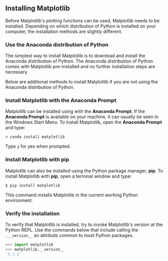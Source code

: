 
## Installing Matplotlib
Before Matplotlib's plotting functions can be used, Matplotlib needs to be installed. Depending on which distribution of Python is installed on your computer, the installation methods are slightly different.
### Use the Anaconda distribution of Python

The simplest way to install Matplotlib is to download and install the Anaconda distribution of Python. The Anaconda distribution of Python comes with Matplotlib pre-installed and no further installation steps are necessary.

Below are additional methods to install Matplotlib if you are not using the Anaconda distribution of Python.
### Install Matplotlib with the Anaconda Prompt

Matplotlib can be installed using with the **Anaconda Prompt**. If the **Anaconda Prompt** is available on your machine, it can usually be seen in the Windows Start Menu. To install Matplotlib, open the **Anaconda Prompt** and type:

```text
> conda install matplotlib
```

Type ```y``` for yes when prompted.
### Install Matplotlib with **pip**

Matplotlib can also be installed using the Python package manager, **pip**. To install Matplotlib with **pip**, open a terminal window and type:

```text
$ pip install matplotlib
```

This command installs Matplotlib in the current working Python environment.
### Verify the installation
To verify that Matplotlib is installed, try to invoke Matplotlib's version at the Python REPL. Use the commands below that include calling the ```.__version__``` an attribute common to most Python packages.
```python
>>> import matplotlib
>>> matplotlib.__version__
'3.1.1'
```
 

